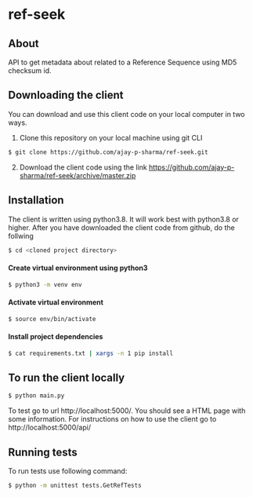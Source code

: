 # ref-seek
## About
API to get metadata about related to a Reference Sequence using MD5 checksum id.

## Downloading the client
You can download and use this client code on your local computer in two ways. 
1. Clone this repository on your local machine using git CLI
```bash
$ git clone https://github.com/ajay-p-sharma/ref-seek.git
```
2. Download the client code using the link https://github.com/ajay-p-sharma/ref-seek/archive/master.zip

## Installation
The client is written using python3.8. It will work best with python3.8 or higher. After you have downloaded the client code from github, do the follwing

```bash
$ cd <cloned project directory>
```
#### Create virtual environment using python3
```bash
$ python3 -m venv env
```
#### Activate virtual environment
```bash
$ source env/bin/activate
```
#### Install project dependencies
```bash
$ cat requirements.txt | xargs -n 1 pip install
```
## To run the client locally
```bash
$ python main.py
```
To test go to url http://localhost:5000/. You should see a HTML page with some information.
For instructions on how to use the client go to http://localhost:5000/api/

## Running tests
To run tests use following command:
```bash
$ python -m unittest tests.GetRefTests
```


